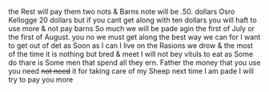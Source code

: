 the Rest will pay them two nots & Barns note will be .50. dollars  Osro Kellogge 20 dollars but if you cant get along with ten dollars you will haft to use more & not pay barns So much  we will be pade agin the first of July or the first of August. you no we must get along the best way we can for I want to get out of det as Soon as I can  I live on the Rasions we drow & the most of the time it is nothing but bred & meet  I will not bey vituls to eat as Some do  thare is Some men that spend all they ern. Father the money that you use you need ~~not need~~ it for taking care of my Sheep  next time I am pade I will try to pay you more